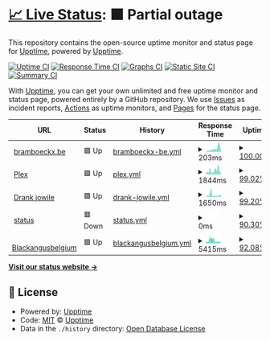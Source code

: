 # [📈 Live Status](https://upptime.github.io/upptime): <!--live status--> **🟧 Partial outage**

This repository contains the open-source uptime monitor and status page for [Upptime](https://upptime.js.org), powered by [Upptime](https://github.com/upptime/upptime).

[![Uptime CI](https://github.com/BramB-1952444/upptime/workflows/Uptime%20CI/badge.svg)](https://github.com/BramB-1952444/upptime/actions?query=workflow%3A%22Uptime+CI%22)
[![Response Time CI](https://github.com/BramB-1952444/upptime/workflows/Response%20Time%20CI/badge.svg)](https://github.com/BramB-1952444/upptime/actions?query=workflow%3A%22Response+Time+CI%22)
[![Graphs CI](https://github.com/BramB-1952444/upptime/workflows/Graphs%20CI/badge.svg)](https://github.com/BramB-1952444/upptime/actions?query=workflow%3A%22Graphs+CI%22)
[![Static Site CI](https://github.com/BramB-1952444/upptime/workflows/Static%20Site%20CI/badge.svg)](https://github.com/BramB-1952444/upptime/actions?query=workflow%3A%22Static+Site+CI%22)
[![Summary CI](https://github.com/BramB-1952444/upptime/workflows/Summary%20CI/badge.svg)](https://github.com/BramB-1952444/upptime/actions?query=workflow%3A%22Summary+CI%22)

With [Upptime](https://upptime.js.org), you can get your own unlimited and free uptime monitor and status page, powered entirely by a GitHub repository. We use [Issues](https://github.com/upptime/upptime/issues) as incident reports, [Actions](https://github.com/BramB-1952444/upptime/actions) as uptime monitors, and [Pages](https://upptime.github.io/upptime) for the status page.

<!--start: status pages-->
<!-- This summary is generated by Upptime (https://github.com/upptime/upptime) -->
<!-- Do not edit this manually, your changes will be overwritten -->
<!-- prettier-ignore -->
| URL | Status | History | Response Time | Uptime |
| --- | ------ | ------- | ------------- | ------ |
| <img alt="" src="https://icons.duckduckgo.com/ip3/bramboeckx.be.ico" height="13"> [bramboeckx.be](https://bramboeckx.be) | 🟩 Up | [bramboeckx-be.yml](https://github.com/BramB-1952444/uptime/commits/HEAD/history/bramboeckx-be.yml) | <details><summary><img alt="Response time graph" src="./graphs/bramboeckx-be/response-time-week.png" height="20"> 203ms</summary><br><a href="https://status.bramboeckx.me/history/bramboeckx-be"><img alt="Response time 195" src="https://img.shields.io/endpoint?url=https%3A%2F%2Fraw.githubusercontent.com%2FBramB-1952444%2Fuptime%2FHEAD%2Fapi%2Fbramboeckx-be%2Fresponse-time.json"></a><br><a href="https://status.bramboeckx.me/history/bramboeckx-be"><img alt="24-hour response time 126" src="https://img.shields.io/endpoint?url=https%3A%2F%2Fraw.githubusercontent.com%2FBramB-1952444%2Fuptime%2FHEAD%2Fapi%2Fbramboeckx-be%2Fresponse-time-day.json"></a><br><a href="https://status.bramboeckx.me/history/bramboeckx-be"><img alt="7-day response time 203" src="https://img.shields.io/endpoint?url=https%3A%2F%2Fraw.githubusercontent.com%2FBramB-1952444%2Fuptime%2FHEAD%2Fapi%2Fbramboeckx-be%2Fresponse-time-week.json"></a><br><a href="https://status.bramboeckx.me/history/bramboeckx-be"><img alt="30-day response time 167" src="https://img.shields.io/endpoint?url=https%3A%2F%2Fraw.githubusercontent.com%2FBramB-1952444%2Fuptime%2FHEAD%2Fapi%2Fbramboeckx-be%2Fresponse-time-month.json"></a><br><a href="https://status.bramboeckx.me/history/bramboeckx-be"><img alt="1-year response time 195" src="https://img.shields.io/endpoint?url=https%3A%2F%2Fraw.githubusercontent.com%2FBramB-1952444%2Fuptime%2FHEAD%2Fapi%2Fbramboeckx-be%2Fresponse-time-year.json"></a></details> | <details><summary><a href="https://status.bramboeckx.me/history/bramboeckx-be">100.00%</a></summary><a href="https://status.bramboeckx.me/history/bramboeckx-be"><img alt="All-time uptime 99.95%" src="https://img.shields.io/endpoint?url=https%3A%2F%2Fraw.githubusercontent.com%2FBramB-1952444%2Fuptime%2FHEAD%2Fapi%2Fbramboeckx-be%2Fuptime.json"></a><br><a href="https://status.bramboeckx.me/history/bramboeckx-be"><img alt="24-hour uptime 100.00%" src="https://img.shields.io/endpoint?url=https%3A%2F%2Fraw.githubusercontent.com%2FBramB-1952444%2Fuptime%2FHEAD%2Fapi%2Fbramboeckx-be%2Fuptime-day.json"></a><br><a href="https://status.bramboeckx.me/history/bramboeckx-be"><img alt="7-day uptime 100.00%" src="https://img.shields.io/endpoint?url=https%3A%2F%2Fraw.githubusercontent.com%2FBramB-1952444%2Fuptime%2FHEAD%2Fapi%2Fbramboeckx-be%2Fuptime-week.json"></a><br><a href="https://status.bramboeckx.me/history/bramboeckx-be"><img alt="30-day uptime 100.00%" src="https://img.shields.io/endpoint?url=https%3A%2F%2Fraw.githubusercontent.com%2FBramB-1952444%2Fuptime%2FHEAD%2Fapi%2Fbramboeckx-be%2Fuptime-month.json"></a><br><a href="https://status.bramboeckx.me/history/bramboeckx-be"><img alt="1-year uptime 99.95%" src="https://img.shields.io/endpoint?url=https%3A%2F%2Fraw.githubusercontent.com%2FBramB-1952444%2Fuptime%2FHEAD%2Fapi%2Fbramboeckx-be%2Fuptime-year.json"></a></details>
| <img alt="" src="https://icons.duckduckgo.com/ip3/plex.bramboeckx.be.ico" height="13"> [Plex](https://plex.bramboeckx.be) | 🟩 Up | [plex.yml](https://github.com/BramB-1952444/uptime/commits/HEAD/history/plex.yml) | <details><summary><img alt="Response time graph" src="./graphs/plex/response-time-week.png" height="20"> 1844ms</summary><br><a href="https://status.bramboeckx.me/history/plex"><img alt="Response time 1624" src="https://img.shields.io/endpoint?url=https%3A%2F%2Fraw.githubusercontent.com%2FBramB-1952444%2Fuptime%2FHEAD%2Fapi%2Fplex%2Fresponse-time.json"></a><br><a href="https://status.bramboeckx.me/history/plex"><img alt="24-hour response time 651" src="https://img.shields.io/endpoint?url=https%3A%2F%2Fraw.githubusercontent.com%2FBramB-1952444%2Fuptime%2FHEAD%2Fapi%2Fplex%2Fresponse-time-day.json"></a><br><a href="https://status.bramboeckx.me/history/plex"><img alt="7-day response time 1844" src="https://img.shields.io/endpoint?url=https%3A%2F%2Fraw.githubusercontent.com%2FBramB-1952444%2Fuptime%2FHEAD%2Fapi%2Fplex%2Fresponse-time-week.json"></a><br><a href="https://status.bramboeckx.me/history/plex"><img alt="30-day response time 1674" src="https://img.shields.io/endpoint?url=https%3A%2F%2Fraw.githubusercontent.com%2FBramB-1952444%2Fuptime%2FHEAD%2Fapi%2Fplex%2Fresponse-time-month.json"></a><br><a href="https://status.bramboeckx.me/history/plex"><img alt="1-year response time 1637" src="https://img.shields.io/endpoint?url=https%3A%2F%2Fraw.githubusercontent.com%2FBramB-1952444%2Fuptime%2FHEAD%2Fapi%2Fplex%2Fresponse-time-year.json"></a></details> | <details><summary><a href="https://status.bramboeckx.me/history/plex">99.02%</a></summary><a href="https://status.bramboeckx.me/history/plex"><img alt="All-time uptime 87.54%" src="https://img.shields.io/endpoint?url=https%3A%2F%2Fraw.githubusercontent.com%2FBramB-1952444%2Fuptime%2FHEAD%2Fapi%2Fplex%2Fuptime.json"></a><br><a href="https://status.bramboeckx.me/history/plex"><img alt="24-hour uptime 100.00%" src="https://img.shields.io/endpoint?url=https%3A%2F%2Fraw.githubusercontent.com%2FBramB-1952444%2Fuptime%2FHEAD%2Fapi%2Fplex%2Fuptime-day.json"></a><br><a href="https://status.bramboeckx.me/history/plex"><img alt="7-day uptime 99.02%" src="https://img.shields.io/endpoint?url=https%3A%2F%2Fraw.githubusercontent.com%2FBramB-1952444%2Fuptime%2FHEAD%2Fapi%2Fplex%2Fuptime-week.json"></a><br><a href="https://status.bramboeckx.me/history/plex"><img alt="30-day uptime 99.58%" src="https://img.shields.io/endpoint?url=https%3A%2F%2Fraw.githubusercontent.com%2FBramB-1952444%2Fuptime%2FHEAD%2Fapi%2Fplex%2Fuptime-month.json"></a><br><a href="https://status.bramboeckx.me/history/plex"><img alt="1-year uptime 87.26%" src="https://img.shields.io/endpoint?url=https%3A%2F%2Fraw.githubusercontent.com%2FBramB-1952444%2Fuptime%2FHEAD%2Fapi%2Fplex%2Fuptime-year.json"></a></details>
| <img alt="" src="https://icons.duckduckgo.com/ip3/drank.jowile.be.ico" height="13"> [Drank jowile](https://drank.jowile.be) | 🟩 Up | [drank-jowile.yml](https://github.com/BramB-1952444/uptime/commits/HEAD/history/drank-jowile.yml) | <details><summary><img alt="Response time graph" src="./graphs/drank-jowile/response-time-week.png" height="20"> 1650ms</summary><br><a href="https://status.bramboeckx.me/history/drank-jowile"><img alt="Response time 1343" src="https://img.shields.io/endpoint?url=https%3A%2F%2Fraw.githubusercontent.com%2FBramB-1952444%2Fuptime%2FHEAD%2Fapi%2Fdrank-jowile%2Fresponse-time.json"></a><br><a href="https://status.bramboeckx.me/history/drank-jowile"><img alt="24-hour response time 2051" src="https://img.shields.io/endpoint?url=https%3A%2F%2Fraw.githubusercontent.com%2FBramB-1952444%2Fuptime%2FHEAD%2Fapi%2Fdrank-jowile%2Fresponse-time-day.json"></a><br><a href="https://status.bramboeckx.me/history/drank-jowile"><img alt="7-day response time 1650" src="https://img.shields.io/endpoint?url=https%3A%2F%2Fraw.githubusercontent.com%2FBramB-1952444%2Fuptime%2FHEAD%2Fapi%2Fdrank-jowile%2Fresponse-time-week.json"></a><br><a href="https://status.bramboeckx.me/history/drank-jowile"><img alt="30-day response time 2180" src="https://img.shields.io/endpoint?url=https%3A%2F%2Fraw.githubusercontent.com%2FBramB-1952444%2Fuptime%2FHEAD%2Fapi%2Fdrank-jowile%2Fresponse-time-month.json"></a><br><a href="https://status.bramboeckx.me/history/drank-jowile"><img alt="1-year response time 1355" src="https://img.shields.io/endpoint?url=https%3A%2F%2Fraw.githubusercontent.com%2FBramB-1952444%2Fuptime%2FHEAD%2Fapi%2Fdrank-jowile%2Fresponse-time-year.json"></a></details> | <details><summary><a href="https://status.bramboeckx.me/history/drank-jowile">99.20%</a></summary><a href="https://status.bramboeckx.me/history/drank-jowile"><img alt="All-time uptime 95.99%" src="https://img.shields.io/endpoint?url=https%3A%2F%2Fraw.githubusercontent.com%2FBramB-1952444%2Fuptime%2FHEAD%2Fapi%2Fdrank-jowile%2Fuptime.json"></a><br><a href="https://status.bramboeckx.me/history/drank-jowile"><img alt="24-hour uptime 100.00%" src="https://img.shields.io/endpoint?url=https%3A%2F%2Fraw.githubusercontent.com%2FBramB-1952444%2Fuptime%2FHEAD%2Fapi%2Fdrank-jowile%2Fuptime-day.json"></a><br><a href="https://status.bramboeckx.me/history/drank-jowile"><img alt="7-day uptime 99.20%" src="https://img.shields.io/endpoint?url=https%3A%2F%2Fraw.githubusercontent.com%2FBramB-1952444%2Fuptime%2FHEAD%2Fapi%2Fdrank-jowile%2Fuptime-week.json"></a><br><a href="https://status.bramboeckx.me/history/drank-jowile"><img alt="30-day uptime 99.54%" src="https://img.shields.io/endpoint?url=https%3A%2F%2Fraw.githubusercontent.com%2FBramB-1952444%2Fuptime%2FHEAD%2Fapi%2Fdrank-jowile%2Fuptime-month.json"></a><br><a href="https://status.bramboeckx.me/history/drank-jowile"><img alt="1-year uptime 95.93%" src="https://img.shields.io/endpoint?url=https%3A%2F%2Fraw.githubusercontent.com%2FBramB-1952444%2Fuptime%2FHEAD%2Fapi%2Fdrank-jowile%2Fuptime-year.json"></a></details>
| <img alt="" src="https://icons.duckduckgo.com/ip3/status.bramboeckx.be.ico" height="13"> [status](https://status.bramboeckx.be) | 🟥 Down | [status.yml](https://github.com/BramB-1952444/uptime/commits/HEAD/history/status.yml) | <details><summary><img alt="Response time graph" src="./graphs/status/response-time-week.png" height="20"> 0ms</summary><br><a href="https://status.bramboeckx.me/history/status"><img alt="Response time 164" src="https://img.shields.io/endpoint?url=https%3A%2F%2Fraw.githubusercontent.com%2FBramB-1952444%2Fuptime%2FHEAD%2Fapi%2Fstatus%2Fresponse-time.json"></a><br><a href="https://status.bramboeckx.me/history/status"><img alt="24-hour response time 0" src="https://img.shields.io/endpoint?url=https%3A%2F%2Fraw.githubusercontent.com%2FBramB-1952444%2Fuptime%2FHEAD%2Fapi%2Fstatus%2Fresponse-time-day.json"></a><br><a href="https://status.bramboeckx.me/history/status"><img alt="7-day response time 0" src="https://img.shields.io/endpoint?url=https%3A%2F%2Fraw.githubusercontent.com%2FBramB-1952444%2Fuptime%2FHEAD%2Fapi%2Fstatus%2Fresponse-time-week.json"></a><br><a href="https://status.bramboeckx.me/history/status"><img alt="30-day response time 0" src="https://img.shields.io/endpoint?url=https%3A%2F%2Fraw.githubusercontent.com%2FBramB-1952444%2Fuptime%2FHEAD%2Fapi%2Fstatus%2Fresponse-time-month.json"></a><br><a href="https://status.bramboeckx.me/history/status"><img alt="1-year response time 164" src="https://img.shields.io/endpoint?url=https%3A%2F%2Fraw.githubusercontent.com%2FBramB-1952444%2Fuptime%2FHEAD%2Fapi%2Fstatus%2Fresponse-time-year.json"></a></details> | <details><summary><a href="https://status.bramboeckx.me/history/status">90.30%</a></summary><a href="https://status.bramboeckx.me/history/status"><img alt="All-time uptime 96.89%" src="https://img.shields.io/endpoint?url=https%3A%2F%2Fraw.githubusercontent.com%2FBramB-1952444%2Fuptime%2FHEAD%2Fapi%2Fstatus%2Fuptime.json"></a><br><a href="https://status.bramboeckx.me/history/status"><img alt="24-hour uptime 89.16%" src="https://img.shields.io/endpoint?url=https%3A%2F%2Fraw.githubusercontent.com%2FBramB-1952444%2Fuptime%2FHEAD%2Fapi%2Fstatus%2Fuptime-day.json"></a><br><a href="https://status.bramboeckx.me/history/status"><img alt="7-day uptime 90.30%" src="https://img.shields.io/endpoint?url=https%3A%2F%2Fraw.githubusercontent.com%2FBramB-1952444%2Fuptime%2FHEAD%2Fapi%2Fstatus%2Fuptime-week.json"></a><br><a href="https://status.bramboeckx.me/history/status"><img alt="30-day uptime 97.27%" src="https://img.shields.io/endpoint?url=https%3A%2F%2Fraw.githubusercontent.com%2FBramB-1952444%2Fuptime%2FHEAD%2Fapi%2Fstatus%2Fuptime-month.json"></a><br><a href="https://status.bramboeckx.me/history/status"><img alt="1-year uptime 96.89%" src="https://img.shields.io/endpoint?url=https%3A%2F%2Fraw.githubusercontent.com%2FBramB-1952444%2Fuptime%2FHEAD%2Fapi%2Fstatus%2Fuptime-year.json"></a></details>
| <img alt="" src="https://icons.duckduckgo.com/ip3/blackangusbelgium.be.ico" height="13"> [Blackangusbelgium](https://blackangusbelgium.be/) | 🟩 Up | [blackangusbelgium.yml](https://github.com/BramB-1952444/uptime/commits/HEAD/history/blackangusbelgium.yml) | <details><summary><img alt="Response time graph" src="./graphs/blackangusbelgium/response-time-week.png" height="20"> 5415ms</summary><br><a href="https://status.bramboeckx.me/history/blackangusbelgium"><img alt="Response time 3569" src="https://img.shields.io/endpoint?url=https%3A%2F%2Fraw.githubusercontent.com%2FBramB-1952444%2Fuptime%2FHEAD%2Fapi%2Fblackangusbelgium%2Fresponse-time.json"></a><br><a href="https://status.bramboeckx.me/history/blackangusbelgium"><img alt="24-hour response time 3599" src="https://img.shields.io/endpoint?url=https%3A%2F%2Fraw.githubusercontent.com%2FBramB-1952444%2Fuptime%2FHEAD%2Fapi%2Fblackangusbelgium%2Fresponse-time-day.json"></a><br><a href="https://status.bramboeckx.me/history/blackangusbelgium"><img alt="7-day response time 5415" src="https://img.shields.io/endpoint?url=https%3A%2F%2Fraw.githubusercontent.com%2FBramB-1952444%2Fuptime%2FHEAD%2Fapi%2Fblackangusbelgium%2Fresponse-time-week.json"></a><br><a href="https://status.bramboeckx.me/history/blackangusbelgium"><img alt="30-day response time 5129" src="https://img.shields.io/endpoint?url=https%3A%2F%2Fraw.githubusercontent.com%2FBramB-1952444%2Fuptime%2FHEAD%2Fapi%2Fblackangusbelgium%2Fresponse-time-month.json"></a><br><a href="https://status.bramboeckx.me/history/blackangusbelgium"><img alt="1-year response time 3569" src="https://img.shields.io/endpoint?url=https%3A%2F%2Fraw.githubusercontent.com%2FBramB-1952444%2Fuptime%2FHEAD%2Fapi%2Fblackangusbelgium%2Fresponse-time-year.json"></a></details> | <details><summary><a href="https://status.bramboeckx.me/history/blackangusbelgium">92.08%</a></summary><a href="https://status.bramboeckx.me/history/blackangusbelgium"><img alt="All-time uptime 94.99%" src="https://img.shields.io/endpoint?url=https%3A%2F%2Fraw.githubusercontent.com%2FBramB-1952444%2Fuptime%2FHEAD%2Fapi%2Fblackangusbelgium%2Fuptime.json"></a><br><a href="https://status.bramboeckx.me/history/blackangusbelgium"><img alt="24-hour uptime 89.16%" src="https://img.shields.io/endpoint?url=https%3A%2F%2Fraw.githubusercontent.com%2FBramB-1952444%2Fuptime%2FHEAD%2Fapi%2Fblackangusbelgium%2Fuptime-day.json"></a><br><a href="https://status.bramboeckx.me/history/blackangusbelgium"><img alt="7-day uptime 92.08%" src="https://img.shields.io/endpoint?url=https%3A%2F%2Fraw.githubusercontent.com%2FBramB-1952444%2Fuptime%2FHEAD%2Fapi%2Fblackangusbelgium%2Fuptime-week.json"></a><br><a href="https://status.bramboeckx.me/history/blackangusbelgium"><img alt="30-day uptime 98.14%" src="https://img.shields.io/endpoint?url=https%3A%2F%2Fraw.githubusercontent.com%2FBramB-1952444%2Fuptime%2FHEAD%2Fapi%2Fblackangusbelgium%2Fuptime-month.json"></a><br><a href="https://status.bramboeckx.me/history/blackangusbelgium"><img alt="1-year uptime 94.99%" src="https://img.shields.io/endpoint?url=https%3A%2F%2Fraw.githubusercontent.com%2FBramB-1952444%2Fuptime%2FHEAD%2Fapi%2Fblackangusbelgium%2Fuptime-year.json"></a></details>

<!--end: status pages-->

[**Visit our status website →**](https://upptime.github.io/upptime)

## 📄 License

- Powered by: [Upptime](https://github.com/upptime/upptime)
- Code: [MIT](./LICENSE) © [Upptime](https://upptime.js.org)
- Data in the `./history` directory: [Open Database License](https://opendatacommons.org/licenses/odbl/1-0/)
